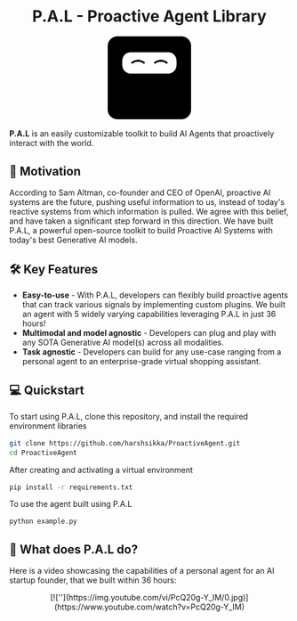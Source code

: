 <h1 align="center">P.A.L - Proactive Agent Library</h1>

<p align="center">
<img src="Group 51.png" width="150">
</p>

**P.A.L** is an easily customizable toolkit to build AI Agents that proactively interact with the world. 

## 🚀 Motivation

According to Sam Altman, co-founder and CEO of OpenAI, proactive AI systems are the future, pushing useful information to us, instead of today's reactive systems from which information is pulled. We agree with this belief, and have taken a significant step forward in this direction. We have built P.A.L, a powerful open-source toolkit to build Proactive AI Systems with today's best Generative AI models.

## 🛠️ Key Features

- **Easy-to-use** - With P.A.L, developers can flexibly build proactive agents that can track various signals by implementing custom plugins. We built an agent with 5 widely varying capabilities leveraging P.A.L in just 36 hours!
- **Multimodal and model agnostic** - Developers can plug and play with any SOTA Generative AI model(s) across all modalities.
- **Task agnostic** - Developers can build for any use-case ranging from a personal agent to an enterprise-grade virtual shopping assistant.

## 💻 Quickstart

To start using P.A.L, clone this repository, and install the required environment libraries

```bash
git clone https://github.com/harshsikka/ProactiveAgent.git
cd ProactiveAgent
```
After creating and activating a virtual environment

```bash
pip install -r requirements.txt
```

To use the agent built using P.A.L

```bash
python example.py
```
## 🤔 What does P.A.L do?

Here is a video showcasing the capabilities of a personal agent for an AI startup founder, that we built within 36 hours:

<p align="center">
[![''](https://img.youtube.com/vi/PcQ20g-Y_IM/0.jpg)](https://www.youtube.com/watch?v=PcQ20g-Y_IM)
</p>